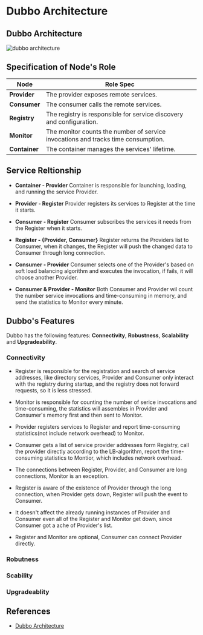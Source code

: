 # Dubbo Architecture 

## Dubbo Architecture 

![dubbo architecture]()


## Specification of Node's Role 
| **Node**     | **Role Spec**                                           |
|-------------|--------------------------------------------------------|
| **Provider**  | The provider exposes remote services.                  |
| **Consumer**  | The consumer calls the remote services.                |
| **Registry**  | The registry is responsible for service discovery and configuration. |
| **Monitor**   | The monitor counts the number of service invocations and tracks time consumption. |
| **Container** | The container manages the services' lifetime.          |


## Service Reltionship 

- **Container - Provider**
Container is responsible for launching, loading, and running the service Provider. 

- **Provider - Register**
Provider registers its services to Register at the time it starts. 

- **Consumer - Register**
Consumer subscribes the services it needs from the Register when it starts. 

- **Register - {Provider, Consumer}**
Register returns the Providers list to Consumer, when it changes, the Register will push the changed data to Consumer through long connection. 

- **Consumer - Provider**
Consumer selects one of the Provider's based on soft load balancing algorithm and executes the invocation, if fails, it will choose another Provider. 

- **Consumer & Provider - Monitor**
Both Consumer and Provider wil count the number service invocations and time-consuming in memory, and send the statistics to Monitor every minute. 



## Dubbo's Features 
Dubbo has the following features: **Connectivity**, **Robustness**, **Scalability** and **Upgradeability**. 

### Connectivity 
- Register is responsible for the registration and search of service addresses, like directory services, Provider and Consumer only interact with the registry during startup, and the registry does not forward requests, so it is less stressed. 
- Monitor is responsible for counting the number of serice invocations and time-consuming, the statistics will assembles in Provider and Consumer's memory first and then sent to Monitor. 
- Provider registers services to Register and report time-consuming statistics(not include network overhead) to Monitor. 

- Consumer gets a list of service provider addresses form Registry, call the provider directly according to the LB-algorithm, report the time-consuming statistics to Montior, which includes network overhead. 
- The connections between Register, Provider, and Consumer are long connections, Monitor is an exception. 
- Register is aware of the existence of Provider through the long connection, when Provider gets down, Register will push the event to Consumer.
- It doesn't affect the already running instances of Provider and Consumer even all of the Register and Monitor get down, since Consumer got a ache of Provider's list. 
- Register and Monitor are optional, Consumer can connect Provider directly. 

### Robutness 



### Scability 


### Upgradeablity 

## References 
- [Dubbo Architecture](https://dubbo.apache.org/docs/v2.7/user/preface/architecture/)